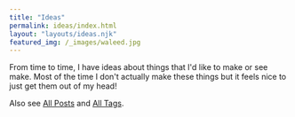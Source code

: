 ```yaml
---
title: "Ideas"
permalink: ideas/index.html
layout: "layouts/ideas.njk"
featured_img: /_images/waleed.jpg
---
```


From time to time, I have ideas about things that I'd like to make or see make. Most of the time I don't actually make these things but it feels nice to just get them out of my head!

Also see [All Posts](/posts/) and [All Tags](/tags/).